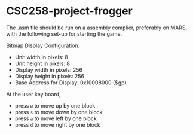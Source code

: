 # CSC258-project-frogger

The .asm file should be run on a assembly complier, preferably on MARS, with the following set-up for starting the game.

Bitmap Display Configuration:
  - Unit width in pixels: 8
  - Unit height in pixels: 8
  - Display width in pixels: 256
  - Display height in pixels: 256
  - Base Address for Display: 0x10008000 ($gp)
  
  
At the user key board, 
  - press `w` to move up by one block   
  - press `s` to move down by one block
  - press `a` to move left by one block
  - press `d` to move right by one block
